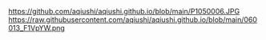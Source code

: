 https://github.com/aqiushi/aqiushi.github.io/blob/main/P1050006.JPG
https://raw.githubusercontent.com/aqiushi/aqiushi.github.io/blob/main/060013_F1VpYW.png
